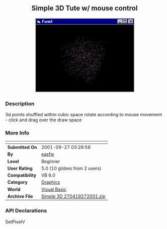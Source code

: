 ﻿<div align="center">

## Simple 3D Tute w/ mouse control

<img src="PIC20018271931177577.jpg">
</div>

### Description

3d points shuffled within cubic space rotate according to mouse movement - click and drag over the draw space
 
### More Info
 


<span>             |<span>
---                |---
**Submitted On**   |2001-09-27 03:26:56
**By**             |[easfw](https://github.com/Planet-Source-Code/PSCIndex/blob/master/ByAuthor/easfw.md)
**Level**          |Beginner
**User Rating**    |5.0 (10 globes from 2 users)
**Compatibility**  |VB 6\.0
**Category**       |[Graphics](https://github.com/Planet-Source-Code/PSCIndex/blob/master/ByCategory/graphics__1-46.md)
**World**          |[Visual Basic](https://github.com/Planet-Source-Code/PSCIndex/blob/master/ByWorld/visual-basic.md)
**Archive File**   |[Simple 3D 270419272001\.zip](https://github.com/Planet-Source-Code/easfw-simple-3d-tute-w-mouse-control__1-26390/archive/master.zip)

### API Declarations

SetPixelV






